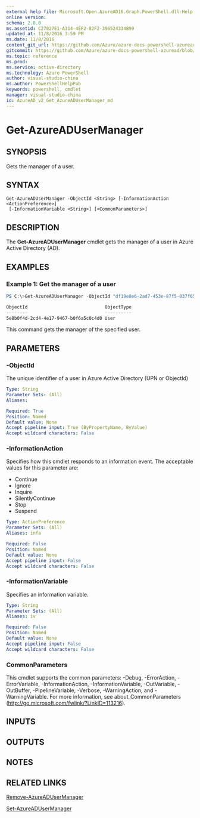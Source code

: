 ```yaml
---
external help file: Microsoft.Open.AzureAD16.Graph.PowerShell.dll-Help.xml
online version: 
schema: 2.0.0
ms.assetid: C27027E1-A314-4EF2-82F2-396524334B99
updated_at: 11/8/2016 3:59 PM
ms.date: 11/8/2016
content_git_url: https://github.com/Azure/azure-docs-powershell-azuread/blob/live/Azure%20AD%20Cmdlets/AzureAD/v2/Get-AzureADUserManager.md
gitcommit: https://github.com/Azure/azure-docs-powershell-azuread/blob/ac6349bae1d56d7c2516967ef3e5e3add3b902e9/Azure%20AD%20Cmdlets/AzureAD/v2/Get-AzureADUserManager.md
ms.topic: reference
ms.prod: 
ms.service: active-directory
ms.technology: Azure PowerShell
author: visual-studio-china
ms.author: PowerShellHelpPub
keywords: powershell, cmdlet
manager: visual-studio-china
id: AzureAD_v2_Get_AzureADUserManager_md
---
```


# Get-AzureADUserManager

## SYNOPSIS
Gets the manager of a user.

## SYNTAX

```
Get-AzureADUserManager -ObjectId <String> [-InformationAction <ActionPreference>]
 [-InformationVariable <String>] [<CommonParameters>]
```

## DESCRIPTION
The **Get-AzureADUserManager** cmdlet gets the manager of a user in Azure Active Directory (AD).
## EXAMPLES

### Example 1: Get the manager of a user
```PowerSHell
PS C:\>Get-AzureADUserManager -ObjectId "df19e8e6-2ad7-453e-87f5-037f6529ae16"

ObjectId                             ObjectType
--------                             ----------
5e8b0f4d-2cd4-4e17-9467-b0f6a5c0c4d0 User
```
This command gets the manager of the specified user.
## PARAMETERS

### -ObjectId
The unique identifier of a user in Azure Active Directory (UPN or ObjectId)

```yaml
Type: String
Parameter Sets: (All)
Aliases: 

Required: True
Position: Named
Default value: None
Accept pipeline input: True (ByPropertyName, ByValue)
Accept wildcard characters: False
```

### -InformationAction
Specifies how this cmdlet responds to an information event. The acceptable values for this parameter are:

- Continue
- Ignore
- Inquire
- SilentlyContinue
- Stop
- Suspend

```yaml
Type: ActionPreference
Parameter Sets: (All)
Aliases: infa

Required: False
Position: Named
Default value: None
Accept pipeline input: False
Accept wildcard characters: False
```

### -InformationVariable
Specifies an information variable.

```yaml
Type: String
Parameter Sets: (All)
Aliases: iv

Required: False
Position: Named
Default value: None
Accept pipeline input: False
Accept wildcard characters: False
```

### CommonParameters
This cmdlet supports the common parameters: -Debug, -ErrorAction, -ErrorVariable, -InformationAction, -InformationVariable, -OutVariable, -OutBuffer, -PipelineVariable, -Verbose, -WarningAction, and -WarningVariable. For more information, see about_CommonParameters (http://go.microsoft.com/fwlink/?LinkID=113216).

## INPUTS

## OUTPUTS

## NOTES

## RELATED LINKS
[Remove-AzureADUserManager](xref:AzureAD/v2/Remove-AzureADUserManager.md)

[Set-AzureADUserManager](xref:AzureAD/v2/Set-AzureADUserManager.md)

